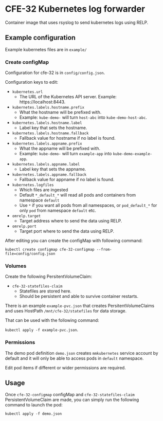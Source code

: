 # CFE-32 Kubernetes log forwarder

Container image that uses rsyslog to send kubernetes logs using RELP.

## Example configuration

Example kubernetes files are in `example/`

### Create configMap

Configuration for cfe-32 is in `config/config.json`.

Configuration keys to edit:

- `kubernetes.url`
    - The URL of the Kubernetes API server. Example: https://localhost:8443.
- `kubernetes.labels.hostname.prefix`
    - What the hostname will be prefixed with.
    - Example: `kube-demo-` will turn `host-abc` into `kube-demo-host-abc`.
- `kubernetes.labels.hostname.label`
    - Label key that sets the hostname.
- `kubernetes.labels.hostname.fallback`
    - Fallback value for hostname if no label is found.
- `kubernetes.labels.appname.prefix`
    - What the appname will be prefixed with.
    - Example: `kube-demo-` will turn `example-app` into `kube-demo-example-app`.
- `kubernetes.labels.appname.label`
    - Label key that sets the appname.
- `kubernetes.labels.appname.fallback`
    - Fallback value for appname if no label is found.
- `kubernetes.logfiles`
    - Which files are ingested
    - Default `*_default_*` will read all pods and containers from namespace `default`
    - Use `*` if you want all pods from all namespaces, or `pod_default_*` for only `pod` from namespace `default` etc.
- `omrelp.target`
    - Target address where to send the data using RELP.
- `omrelp.port`
    - Target port where to send the data using RELP.

After editing you can create the configMap with following command:

`kubectl create configmap cfe-32-configmap --from-file=config/config.json`

### Volumes

Create the following PersitentVolumeClaim:

  - `cfe-32-statefiles-claim`
    - Statefiles are stored here.
    - Should be persistent and able to survive container restarts.

There is an example `example-pvc.json` that creates PersitentVolumeClaims and uses HostPath `/mnt/cfe-32/statefiles` for data storage.

That can be used with the following command:

`kubectl apply -f example-pvc.json`.

### Permissions

The demo pod definition `demo.json` creates `mmkubernetes` service account by default and it will only be able to access pods in `default` namespace.

Edit pod items if different or wider permissions are required.


## Usage

Once `cfe-32-configmap` configMap and `cfe-32-statefiles-claim` PersistentVolumeClaim are made, you can simply run the following command to launch the pod:

`kubectl apply -f demo.json`
